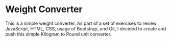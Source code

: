 # Weight Converter

This is a simple weight converter. As part of a set of exercises to review JavaScript, HTML, CSS, usage of Bootstrap, and Git, I decided to create and push this simple Kilogram to Pound unit converter.